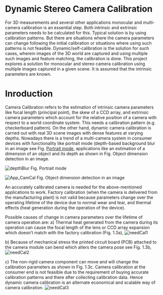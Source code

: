 # Dynamic Stereo Camera Calibration

For 3D measurements and several other applications monocular and multi-camera calibration is an essential step. Both intrinsic and extrinsic parameters needs to be calculated for this. Typical solution is by using calibration patterns. But there are situations where the camera parameters can change following the initial calibration or situations where using such patterns is not feasible. Dynamic/self-calibration is the solution for such cases, wherein images of the 3D world are captured and using multiple such images and feature matching, the calibration is done. This project explores a solution for monocular and stereo camera calibration using multiple images captured in a given scene. It is assumed that the intrinsic parameters are known.


# Inroduction

Camera Calibration refers to the estimation of intrinsic camera parameters like focal length (principal point), the skew of a CCD array, and extrinsic camera parameters
which account for the relative position of a camera with respect to a world coordinate system. This needs a calibration pattern (e.g. checkerboard pattern). On the other
hand, dynamic camera calibration is carried out with real 3D scene images with dense features at varying depths. Nowadays there is a trend of a multi-camera system in
consumer devices with functionality like portrait mode (depth-based background blur in an image see Fig. [Portrait mode](https://user-images.githubusercontent.com/84389082/212613466-abcb8bf3-4f70-40ad-aa8a-327a825c251d.jpg), applications like an estimation of a dimension of an object
and its depth as shown in Fig. Object dimension detection in an image.

![depthBlur](https://user-images.githubusercontent.com/84389082/212613466-abcb8bf3-4f70-40ad-aa8a-327a825c251d.jpg)
Fig.  Portrait mode

![App_CamCal](https://user-images.githubusercontent.com/84389082/212614651-b8a30d7f-806f-43e8-be54-a028f54bac56.png)
Fig.  Object dimension detection in an image


An accurately calibrated camera is needed for the above-mentioned applications to work. Factory calibration (when the camera is delivered from the manufacturing
plant) is not valid because parameters change over the operating lifetime of the device due to normal wear and tear, and thermal effects (heat generation during the operation of the device).

Possible causes of change in camera parameters over the lifetime of camera operation are: 
a) Thermal heat generated from the camera during its operation can cause the focal length of the lens or CCD array expansion which doesn’t match with the factory calibration (Fig. 1.3a), 
![needCal1](https://user-images.githubusercontent.com/84389082/212615261-6871efb1-c53d-4e7e-bf15-cf19436f6864.jpg)

b) Because of mechanical stress the printed circuit board (PCB) attached to the camera module can bend which alters the camera pose see Fig. 1.3b, 
![needCal2](https://user-images.githubusercontent.com/84389082/212615265-23d399bf-0f68-4ab3-a3de-74e8d2832679.jpg)

c) The non-rigid camera component can move and will change the calibration parameters as shown in Fig. 1.3c. Camera calibration at the consumer end is not feasible due to the requirement of buying accurate calibration patterns and there after collecting calibration data. Hence dynamic camera calibration is an alternate economical and scalable way of camera calibration.
![needCal3](https://user-images.githubusercontent.com/84389082/212615267-c678d5a4-2e7b-4c23-be8c-6765225aa66d.jpg)
